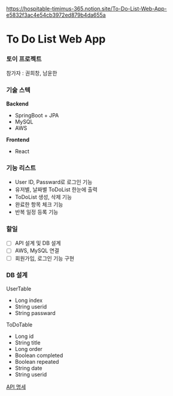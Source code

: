 https://hospitable-timimus-365.notion.site/To-Do-List-Web-App-e5832f3ac4e54cb3972ed879b4da655a

# To Do List Web App

### 토이 프로젝트

참가자 : 권희창, 남윤한

### 기술 스텍

**Backend**

- SpringBoot + JPA
- MySQL
- AWS

**Frontend**

- React

### 기능 리스트

- User ID, Passward로 로그인 기능
- 유저별, 날짜별 ToDoList 한눈에 출력
- ToDoList 생성, 삭제 기능
- 완료한 항목 체크 기능
- 반복 일정 등록 기능

### 할일

- [ ] API 설계 및 DB 설계
- [ ] AWS, MySQL 연결
- [ ] 회원가입, 로그인 기능 구현

### DB 설계

UserTable

- Long index
- String userid
- String passward

ToDoTable

- Long id
- String title
- Long order
- Boolean completed
- Boolean repeated
- String date
- String userid

[API 명세](https://www.notion.so/787955d945a64e29a2f8f6f6658cb5b8)
